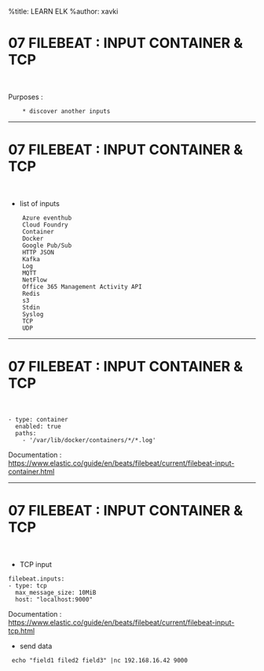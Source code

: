 %title: LEARN ELK
%author: xavki

# 07 FILEBEAT : INPUT CONTAINER & TCP

<br>

Purposes :

		* discover another inputs

------------------------------------------------------------------

# 07 FILEBEAT : INPUT CONTAINER & TCP


<br>

* list of inputs

```
    Azure eventhub
    Cloud Foundry
    Container
    Docker
    Google Pub/Sub
    HTTP JSON
    Kafka
    Log
    MQTT
    NetFlow
    Office 365 Management Activity API
    Redis
    s3
    Stdin
    Syslog
    TCP
    UDP
```

------------------------------------------------------------------

# 07 FILEBEAT : INPUT CONTAINER & TCP


<br>


```
- type: container
  enabled: true
  paths:
    - '/var/lib/docker/containers/*/*.log'
```

Documentation :
https://www.elastic.co/guide/en/beats/filebeat/current/filebeat-input-container.html

------------------------------------------------------------------

# 07 FILEBEAT : INPUT CONTAINER & TCP


<br>

* TCP input

```
filebeat.inputs:
- type: tcp
  max_message_size: 10MiB
  host: "localhost:9000"
```

Documentation :
https://www.elastic.co/guide/en/beats/filebeat/current/filebeat-input-tcp.html

* send data

```
 echo "field1 filed2 field3" |nc 192.168.16.42 9000
```
